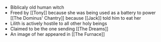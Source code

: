 - Biblicaly old human witch
- Freed by [[Tony]] because she was being used as a battery to power [[The Dominus' Chantry]] because [[Jack]] told him to eat her
- Lilith is actively hostile to all other holy beings
- Claimed to be the one sending [[The Dreams]]
- An image of her appeared in [[The Furnace]]